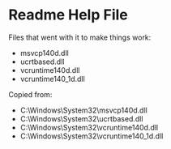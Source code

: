 # Readme Help File

Files that went with it to make things work:

* msvcp140d.dll
* ucrtbased.dll
* vcruntime140d.dll
* vcruntime140_1d.dll

Copied from:

* C:\Windows\System32\msvcp140d.dll
* C:\Windows\System32\ucrtbased.dll
* C:\Windows\System32\vcruntime140d.dll
* C:\Windows\System32\vcruntime140_1d.dll
